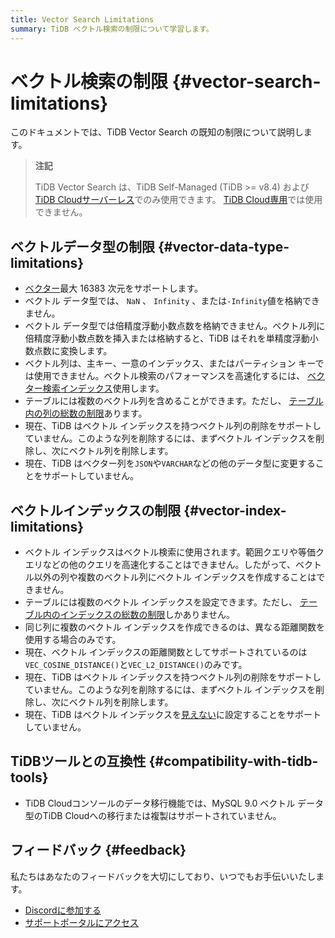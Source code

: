 ```yaml
---
title: Vector Search Limitations
summary: TiDB ベクトル検索の制限について学習します。
---
```


# ベクトル検索の制限 {#vector-search-limitations}

このドキュメントでは、TiDB Vector Search の既知の制限について説明します。

> **注記**
>
> TiDB Vector Search は、TiDB Self-Managed (TiDB &gt;= v8.4) および[TiDB Cloudサーバーレス](/tidb-cloud/select-cluster-tier.md#tidb-cloud-serverless)でのみ使用できます。 [TiDB Cloud専用](/tidb-cloud/select-cluster-tier.md#tidb-cloud-dedicated)では使用できません。

## ベクトルデータ型の制限 {#vector-data-type-limitations}

-   [ベクター](/tidb-cloud/vector-search-data-types.md)最大 16383 次元をサポートします。
-   ベクトル データ型では、 `NaN` 、 `Infinity` 、または`-Infinity`値を格納できません。
-   ベクトル データ型では倍精度浮動小数点数を格納できません。ベクトル列に倍精度浮動小数点数を挿入または格納すると、TiDB はそれを単精度浮動小数点数に変換します。
-   ベクトル列は、主キー、一意のインデックス、またはパーティション キーでは使用できません。ベクトル検索のパフォーマンスを高速化するには、 [ベクター検索インデックス](/tidb-cloud/vector-search-index.md)使用します。
-   テーブルには複数のベクトル列を含めることができます。ただし、 [テーブル内の列の総数の制限](/tidb-limitations.md#limitations-on-a-single-table)あります。
-   現在、TiDB はベクトル インデックスを持つベクトル列の削除をサポートしていません。このような列を削除するには、まずベクトル インデックスを削除し、次にベクトル列を削除します。
-   現在、TiDB はベクター列を`JSON`や`VARCHAR`などの他のデータ型に変更することをサポートしていません。

## ベクトルインデックスの制限 {#vector-index-limitations}

-   ベクトル インデックスはベクトル検索に使用されます。範囲クエリや等価クエリなどの他のクエリを高速化することはできません。したがって、ベクトル以外の列や複数のベクトル列にベクトル インデックスを作成することはできません。
-   テーブルには複数のベクトル インデックスを設定できます。ただし、 [テーブル内のインデックスの総数の制限](/tidb-limitations.md#limitations-on-a-single-table)しかありません。
-   同じ列に複数のベクトル インデックスを作成できるのは、異なる距離関数を使用する場合のみです。
-   現在、ベクトル インデックスの距離関数としてサポートされているのは`VEC_COSINE_DISTANCE()`と`VEC_L2_DISTANCE()`のみです。
-   現在、TiDB はベクトル インデックスを持つベクトル列の削除をサポートしていません。このような列を削除するには、まずベクトル インデックスを削除し、次にベクトル列を削除します。
-   現在、TiDB はベクトル インデックスを[見えない](/sql-statements/sql-statement-alter-index.md)に設定することをサポートしていません。

## TiDBツールとの互換性 {#compatibility-with-tidb-tools}

-   TiDB Cloudコンソールのデータ移行機能では、MySQL 9.0 ベクトル データ型のTiDB Cloudへの移行または複製はサポートされていません。

## フィードバック {#feedback}

私たちはあなたのフィードバックを大切にしており、いつでもお手伝いいたします。

-   [Discordに参加する](https://discord.gg/zcqexutz2R)
-   [サポートポータルにアクセス](https://tidb.support.pingcap.com/)

